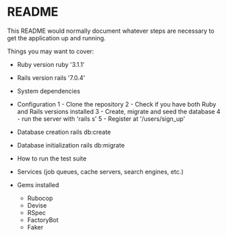 # README

This README would normally document whatever steps are necessary to get the
application up and running.

Things you may want to cover:

* Ruby version
  ruby '3.1.1'

* Rails version
  rails '7.0.4'

* System dependencies

* Configuration
  1 - Clone the repository
  2 - Check if you have both Ruby and Rails versions installed
  3 - Create, migrate and seed the database
  4 - run the server with 'rails s'
  5 - Register at '/users/sign_up'

* Database creation
  rails db:create

* Database initialization
  rails db:migrate

* How to run the test suite

* Services (job queues, cache servers, search engines, etc.)

* Gems installed
  - Rubocop
  - Devise
  - RSpec
  - FactoryBot
  - Faker
